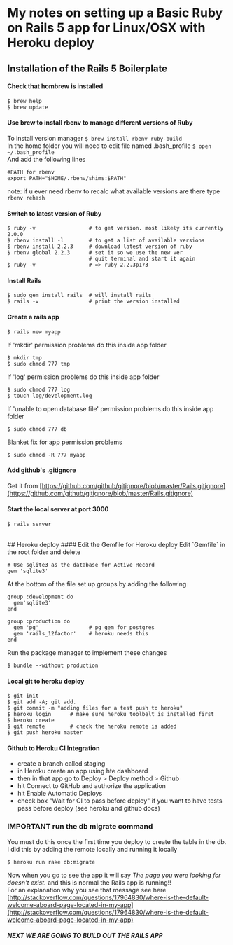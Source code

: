 # My notes on setting up a Basic Ruby on Rails 5 app for Linux/OSX with Heroku deploy

## Installation of the Rails 5 Boilerplate
#### Check that hombrew is installed

    $ brew help
    $ brew update

#### Use brew to install rbenv to manage different versions of Ruby
To install version manager `$ brew install rbenv ruby-build`<br/>
In the home folder you will need to edit file named .bash_profile `$ open ~/.bash_profile`<br/>
And add the following lines

    #PATH for rbenv
    export PATH="$HOME/.rbenv/shims:$PATH"

note: if u ever need rbenv to recalc what available versions are there type `rbenv rehash`

#### Switch to latest version of Ruby

    $ ruby -v                 # to get version. most likely its currently 2.0.0
    $ rbenv install -l        # to get a list of available versions
    $ rbenv install 2.2.3     # download latest version of ruby
    $ rbenv global 2.2.3      # set it so we use the new ver
                              # quit terminal and start it again
    $ ruby -v                 # => ruby 2.2.3p173

#### Install Rails

    $ sudo gem install rails  # will install rails
    $ rails -v                # print the version installed

#### Create a rails app 

    $ rails new myapp        

If 'mkdir' permission problems do this inside app folder

    $ mkdir tmp
    $ sudo chmod 777 tmp

If 'log' permission problems do this inside app folder

    $ sudo chmod 777 log
    $ touch log/development.log

If 'unable to open database file' permission problems do this inside app folder

    $ sudo chmod 777 db

Blanket fix for app permission problems
    
    $ sudo chmod -R 777 myapp


#### Add github's .gitignore 

Get it from [https://github.com/github/gitignore/blob/master/Rails.gitignore](https://github.com/github/gitignore/blob/master/Rails.gitignore)

#### Start the local server at port 3000

    $ rails server

<br/>
## Heroku deploy
#### Edit the Gemfile for Heroku deploy
Edit `Gemfile` in the root folder and delete 

    # Use sqlite3 as the database for Active Record
    gem 'sqlite3'

At the bottom of the file set up groups by adding the following

    group :development do
      gem'sqlite3'
    end

    group :production do
      gem 'pg'                # pg gem for postgres
      gem 'rails_12factor'    # heroku needs this
    end

Run the package manager to implement these changes

    $ bundle --without production

#### Local git to heroku deploy

    $ git init
    $ git add -A; git add.
    $ git commit -m "adding files for a test push to heroku"
    $ heroku login      # make sure heroku toolbelt is installed first
    $ heroku create
    $ git remote        # check the heroku remote is added
    $ git push heroku master

#### Github to Heroku CI Integration

- create a branch called staging
- in Heroku create an app using hte dashboard
- then in that app go to Deploy > Deploy method > Github
- hit Connect to GitHub and authorize the application
- hit Enable Automatic Deploys
- check box "Wait for CI to pass before deploy" if you want to have tests pass before deploy (see heroku and github docs)


### IMPORTANT run the db migrate command 
You must do this once the first time you deploy to create the table in the db. I did this by adding the remote locally and running it locally 

    $ heroku run rake db:migrate

Now when you go to see the app it will say _The page you were looking for doesn't exist._ and this is normal the Rails app is running!!<br/>
For an explanation why you see that message see here [http://stackoverflow.com/questions/17964830/where-is-the-default-welcome-aboard-page-located-in-my-app](http://stackoverflow.com/questions/17964830/where-is-the-default-welcome-aboard-page-located-in-my-app) 

#### _NEXT WE ARE GOING TO BUILD OUT THE RAILS APP_
